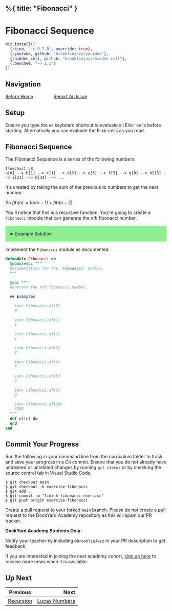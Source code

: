 %{
  title: "Fibonacci"
}
---
# Fibonacci Sequence

```elixir
Mix.install([
  {:kino, "~> 0.7.0", override: true},
  {:youtube, github: "brooklinjazz/youtube"},
  {:hidden_cell, github: "brooklinjazz/hidden_cell"},
  {:benchee, "~> 1.1"}
])
```

## Navigation

[Return Home](../start.livemd)<span style="padding: 0 30px"></span>
[Report An Issue](https://github.com/DockYard-Academy/beta_curriculum/issues/new?assignees=&labels=&template=issue.md&title=)

## Setup

Ensure you type the `ea` keyboard shortcut to evaluate all Elixir cells before starting. Alternatively you can evaluate the Elixir cells as you read.

## Fibonacci Sequence

The Fibonacci Sequence is a series of the following numbers.

```mermaid
flowchart LR
a[0] --> b[1] --> c[1] --> d[2] --> e[3] --> f[5] --> g[8] --> h[13] --> i[21] --> k[34] --> ...
```

<!-- livebook:{"break_markdown":true} -->

It's created by taking the sum of the previous to numbers to get the next number.

So $fib(n) = fib(n-1) + fib(n - 2)$

You'll notice that this is a recursive function. You're going to create a `Fibonacci` module that can generate the $nth$ fibonacci number.

<details style="background-color: lightgreen; padding: 1rem; margin: 1rem 0;">
<summary>Example Solution</summary>

```elixir
defmodule Fibonacci do
  def of(0), do: 0
  def of(1), do: 1

  def of(n) do
    of(n - 1) + of(n - 2)
  end
end
```

</details>

Implement the `Fibonacci` module as documented.

```elixir
defmodule Fibonacci do
  @moduledoc """
  Documentation for the `Fibonacci` module.
  """

  @doc """
  Generate the nth fibonacci number.

  ## Examples

    iex> Fibonacci.of(0)
    0

    iex> Fibonacci.of(1)
    1

    iex> Fibonacci.of(2)
    1

    iex> Fibonacci.of(3)
    2

    iex> Fibonacci.of(4)
    3

    iex> Fibonacci.of(5)
    5

    iex> Fibonacci.of(6)
    8

    iex> Fibonacci.of(20)
    6765
  """
  def of(n) do
  end
end
```

## Commit Your Progress

Run the following in your command line from the curriculum folder to track and save your progress in a Git commit.
Ensure that you do not already have undesired or unrelated changes by running `git status` or by checking the source control tab in Visual Studio Code.

```
$ git checkout main
$ git checkout -b exercise-fibonacci
$ git add .
$ git commit -m "finish fibonacci exercise"
$ git push origin exercise-fibonacci
```

Create a pull request to your forked `main` branch. Please do not create a pull request to the DockYard Academy repository as this will spam our PR tracker.

**DockYard Academy Students Only:**

Notify your teacher by including `@BrooklinJazz` in your PR description to get feedback.

If you are interested in joining the next academy cohort, [sign up here](https://academy.dockyard.com/) to receive more news when it is available.

## Up Next

| Previous                                 | Next                                               |
| ---------------------------------------- | -------------------------------------------------: |
| [Recursion](../reading/recursion.livemd) | [Lucas Numbers](../exercises/lucas_numbers.livemd) |

